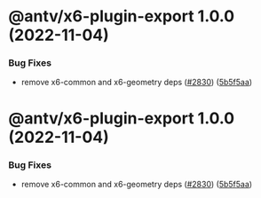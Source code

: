 # @antv/x6-plugin-export 1.0.0 (2022-11-04)


### Bug Fixes

* remove x6-common and x6-geometry deps ([#2830](https://github.com/antvis/x6/issues/2830)) ([5b5f5aa](https://github.com/antvis/x6/commit/5b5f5aa7ea6fded1b15abc79b9b5a5e2281b3ab9))

# @antv/x6-plugin-export 1.0.0 (2022-11-04)


### Bug Fixes

* remove x6-common and x6-geometry deps ([#2830](https://github.com/antvis/x6/issues/2830)) ([5b5f5aa](https://github.com/antvis/x6/commit/5b5f5aa7ea6fded1b15abc79b9b5a5e2281b3ab9))
